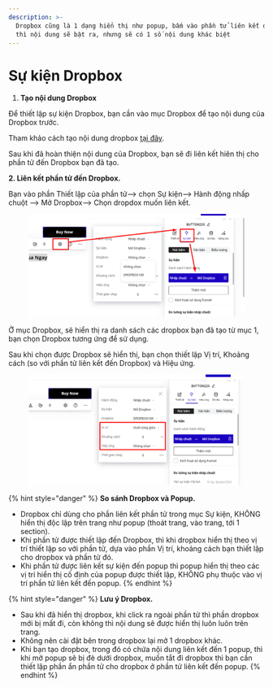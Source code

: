 ```yaml
---
description: >-
  Dropbox cũng là 1 dạng hiển thị như popup, bấm vào phần tử liên kết đến popup
  thì nội dung sẽ bật ra, nhưng sẽ có 1 số nội dung khác biệt
---
```


# Sự kiện Dropbox

1. **Tạo nội dung Dropbox**&#x20;

Để thiết lập sự kiện Dropbox, bạn cần vào mục Dropbox để tạo nội dung của Dropbox trước.

Tham khảo cách tạo nội dung dropbox [tại đây](../../cac-phan-t-co-ban-tren-landingpage/dropbox.md).

Sau khi đã hoàn thiện nội dung của Dropbox, bạn sẽ đi liên kết hiên thị cho phần tử đến Dropbox bạn đã tạo.

**2. Liên kết phần tử đến Dropbox.**

Bạn vào phần Thiết lập của phần tử--> chọn Sự kiện--> Hành động nhấp chuột --> Mở Dropbox--> Chọn dropdox muốn liên kết.

<figure><img src="../../.gitbook/assets/dropbox2.png" alt=""><figcaption></figcaption></figure>

Ở mục Dropbox, sẽ hiển thị ra danh sách các dropbox bạn đã tạo từ mục 1, bạn chọn Dropbox tương ứng để sử dụng.

Sau khi chọn được Dropbox sẽ hiển thị, bạn chọn thiết lập Vị trí, Khoảng cách (so với phần tử liên kết đến Dropbox) và Hiệu ứng.

<figure><img src="../../.gitbook/assets/dropbox3.png" alt=""><figcaption></figcaption></figure>

{% hint style="danger" %}
**So sánh Dropbox và Popup.**

* Dropbox chỉ dùng cho phần liên kết phần tử trong mục Sự kiện, KHÔNG hiển thị độc lập trên trang như popup (thoát trang, vào trang, tới 1 section).
* Khi phần tử được thiết lập đến Dropbox, thì khi dropbox hiển thị theo vị trí thiết lập so với phần tử, dựa vào phần Vị trí, khoảng cách bạn thiết lập cho dropbox và phần tử đó.
* Khi phần tử được liên kết sự kiện đến popup thì popup hiển thị theo các vị trí hiển thị cố định của popup được thiết lập, KHÔNG phụ thuộc vào vị trí phần tử liên kết đến popup.
{% endhint %}

{% hint style="danger" %}
**Lưu ý Dropbox.**

* Sau khi đã hiển thị dropbox, khi click ra ngoài phần tử thì phần dropbox mới bị mất đi, còn không thì nội dung sẽ được hiển thị  luôn luôn trên trang.&#x20;
* Không nên cài đặt bên trong dropbox lại mở 1 dropbox khác.
* Khi bạn tạo dropbox, trong đó có chứa nội dung liên kết đến 1 popup, thì khi mở popup sẽ bị đè dưới dropbox, muốn tắt đi dropbox thì bạn cần thiết lập phần ẩn phần tử cho dropbox ở phần tử liên kết đến popup.
{% endhint %}

